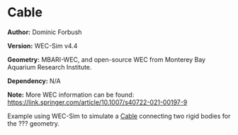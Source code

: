 # Cable

**Author:**	Dominic Forbush

**Version:** 	WEC-Sim v4.4

**Geometry:**	MBARI-WEC, and open-source WEC from Monterey Bay Aquarium Research Institute.

**Dependency:**	N/A

**Note:**	More WEC information can be found: https://link.springer.com/article/10.1007/s40722-021-00197-9

Example using WEC-Sim to simulate a [Cable](http://wec-sim.github.io/WEC-Sim/advanced_features.html) connecting two rigid bodies for the ??? geometry. 
